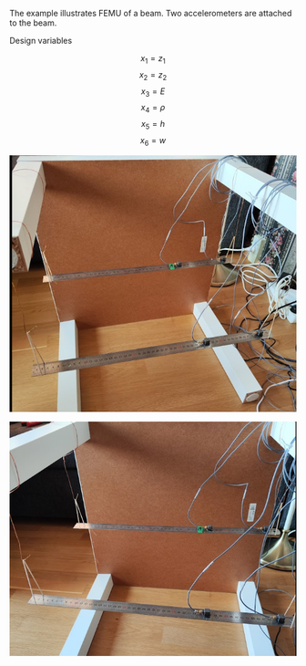 The example illustrates FEMU of a beam.
Two accelerometers are attached to the beam.

Design variables

$$x_1 = z_1 $$
$$x_2 = z_2 $$
$$x_3 = E $$
$$x_4 = \rho $$
$$x_5 = h $$
$$x_6 = w $$

![test1](image009.png)


![test2](image010.png)

